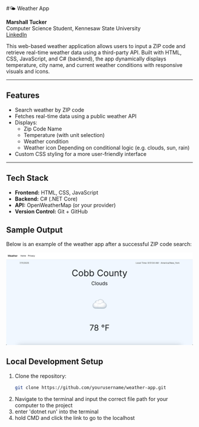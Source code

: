 #🌤️ Weather App

**Marshall Tucker**  
Computer Science Student, Kennesaw State University  
[LinkedIn](https://www.linkedin.com/in/marshall-tucker)


This web-based weather application allows users to input a ZIP code and retrieve real-time weather data using a third-party API. Built with HTML, CSS, JavaScript, and C# (backend), the app dynamically displays temperature, city name, and current weather conditions with responsive visuals and icons.

---

## Features

- Search weather by ZIP code
- Fetches real-time data using a public weather API
- Displays:
  - Zip Code Name
  - Temperature (with unit selection)
  - Weather condition
  - Weather icon Depending on conditional logic (e.g. clouds, sun, rain)
- Custom CSS styling for a more user-friendly interface

---

## Tech Stack

- **Frontend:** HTML, CSS, JavaScript
- **Backend:** C# (.NET Core)
- **API:** OpenWeatherMap (or your provider)
- **Version Control:** Git + GitHub

## Sample Output

Below is an example of the weather app after a successful ZIP code search:

![Weather Result](images/weather-result.jpg)

## Local Development Setup

1. Clone the repository:
   ```bash
   git clone https://github.com/yourusername/weather-app.git

2. Navigate to the terminal and input the correct file path for your computer to the project
3. enter 'dotnet run' into the terminal
4. hold CMD and click the link to go to the localhost

